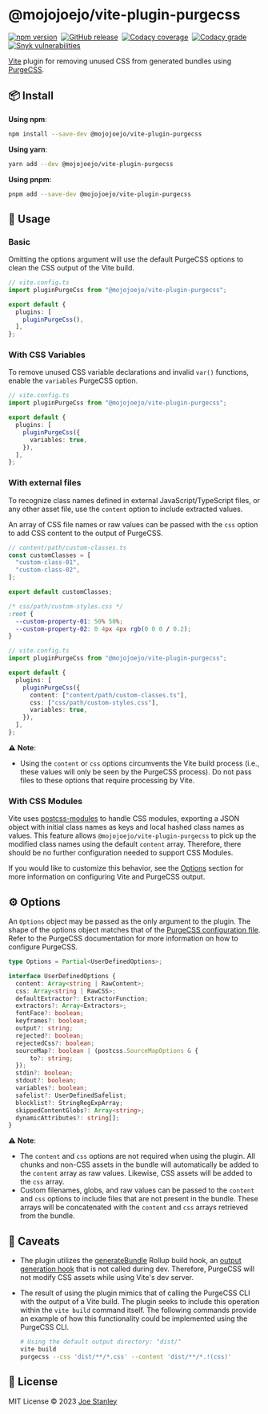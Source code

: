 # @mojojoejo/vite-plugin-purgecss

[![npm version](https://img.shields.io/npm/v/@mojojoejo/vite-plugin-purgecss)](https://www.npmjs.com/package/@mojojoejo/vite-plugin-purgecss)&nbsp;
[![GitHub release](https://img.shields.io/github/v/release/mojojoejo/vite-plugin-purgecss)](https://github.com/mojojoejo/vite-plugin-purgecss/releases)&nbsp;
[![Codacy coverage](https://img.shields.io/codacy/coverage/27dbd0360f4e4bb0a6300cadb5c76448)](https://app.codacy.com/gh/mojojoejo/vite-plugin-purgecss/dashboard?utm_source=gh&utm_medium=referral&utm_content=&utm_campaign=Badge_coverage)&nbsp;
[![Codacy grade](https://img.shields.io/codacy/grade/27dbd0360f4e4bb0a6300cadb5c76448)](https://app.codacy.com/gh/mojojoejo/vite-plugin-purgecss/dashboard?utm_source=gh&utm_medium=referral&utm_content=&utm_campaign=Badge_grade)&nbsp;
[![Snyk vulnerabilities](https://img.shields.io/snyk/vulnerabilities/github/mojojoejo/vite-plugin-purgecss)](https://snyk.io/test/github/mojojoejo/vite-plugin-purgecss)

[Vite](https://vitejs.dev/) plugin for removing unused CSS from generated
bundles using [PurgeCSS](https://purgecss.com/).

## 📦 Install

**Using npm**:

```sh
npm install --save-dev @mojojoejo/vite-plugin-purgecss
```

**Using yarn**:

```sh
yarn add --dev @mojojoejo/vite-plugin-purgecss
```

**Using pnpm**:

```sh
pnpm add --save-dev @mojojoejo/vite-plugin-purgecss
```

## 🚀 Usage

### Basic

Omitting the options argument will use the default PurgeCSS options to clean
the CSS output of the Vite build.

```ts
// vite.config.ts
import pluginPurgeCss from "@mojojoejo/vite-plugin-purgecss";

export default {
  plugins: [
    pluginPurgeCss(),
  ],
};

```

### With CSS Variables

To remove unused CSS variable declarations and invalid `var()` functions,
enable the `variables` PurgeCSS option.

```ts
// vite.config.ts
import pluginPurgeCss from "@mojojoejo/vite-plugin-purgecss";

export default {
  plugins: [
    pluginPurgeCss({
      variables: true,
    }),
  ],
};

```

### With external files

To recognize class names defined in external JavaScript/TypeScript files, or
any other asset file, use the `content` option to include extracted values.

An array of CSS file names or raw values can be passed with the `css` option to
add CSS content to the output of PurgeCSS.

```ts
// content/path/custom-classes.ts
const customClasses = [
  "custom-class-01",
  "custom-class-02",
];

export default customClasses;
```

```css
/* css/path/custom-styles.css */
:root {
  --custom-property-01: 50% 50%;
  --custom-property-02: 0 4px 4px rgb(0 0 0 / 0.2);
}
```

```ts
// vite.config.ts
import pluginPurgeCss from "@mojojoejo/vite-plugin-purgecss";

export default {
  plugins: [
    pluginPurgeCss({
      content: ["content/path/custom-classes.ts"],
      css: ["css/path/custom-styles.css"],
      variables: true,
    }),
  ],
};

```

⚠️ **Note**:

- Using the `content` or `css` options circumvents the Vite build process
(i.e., these values will only be seen by the PurgeCSS process). Do not pass
files to these options that require processing by Vite.

### With CSS Modules

Vite uses [postcss-modules](https://github.com/css-modules/postcss-modules) to
handle CSS modules, exporting a JSON object with initial class names as keys
and local hashed class names as values. This feature allows
`@mojojoejo/vite-plugin-purgecss` to pick up the modified class names using the
default `content` array. Therefore, there should be no further configuration
needed to support CSS Modules.

If you would like to customize this behavior, see the [Options](/#-options)
section for more information on configuring Vite and PurgeCSS output.

## ⚙️ Options

An `Options` object may be passed as the only argument to the plugin. The shape
of the options object matches that of the
[PurgeCSS configuration file](https://purgecss.com/configuration.html). Refer
to the PurgeCSS documentation for more information on how to configure
PurgeCSS.

```ts
type Options = Partial<UserDefinedOptions>;

interface UserDefinedOptions {
  content: Array<string | RawContent>;
  css: Array<string | RawCSS>;
  defaultExtractor?: ExtractorFunction;
  extractors?: Array<Extractors>;
  fontFace?: boolean;
  keyframes?: boolean;
  output?: string;
  rejected?: boolean;
  rejectedCss?: boolean;
  sourceMap?: boolean | (postcss.SourceMapOptions & {
      to?: string;
  });
  stdin?: boolean;
  stdout?: boolean;
  variables?: boolean;
  safelist?: UserDefinedSafelist;
  blocklist?: StringRegExpArray;
  skippedContentGlobs?: Array<string>;
  dynamicAttributes?: string[];
}
```

⚠️ **Note**:

- The `content` and `css` options are not required when using the plugin. All
chunks and non-CSS assets in the bundle will automatically be added to the
`content` array as raw values. Likewise, CSS assets will be added to the
`css` array.
- Custom filenames, globs, and raw values can be passed to the `content` and
`css` options to include files that are not present in the bundle. These
arrays will be concatenated with the `content` and `css` arrays retrieved
from the bundle.

## 🤔 Caveats

- The plugin utilizes the [generateBundle](https://rollupjs.org/plugin-development/#generatebundle)
Rollup build hook, an [output generation hook](https://vitejs.dev/guide/api-plugin.html#universal-hooks)
that is not called during dev. Therefore, PurgeCSS will not modify CSS assets
while using Vite's dev server.
- The result of using the plugin mimics that of calling the PurgeCSS CLI with
the output of a Vite build. The plugin seeks to include this operation within
the `vite build` command itself. The following commands provide an example of
how this functionality could be implemented using the PurgeCSS CLI.

  ```sh
  # Using the default output directory: "dist/"
  vite build
  purgecss --css 'dist/**/*.css' --content 'dist/**/*.!(css)'
  ```

## 📄 License

MIT License © 2023 [Joe Stanley](https://github.com/mojojoejo)
